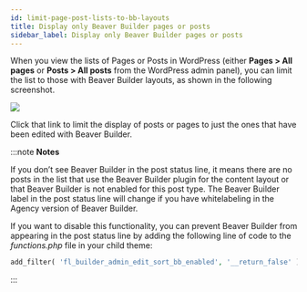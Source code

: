```yaml
---
id: limit-page-post-lists-to-bb-layouts
title: Display only Beaver Builder pages or posts
sidebar_label: Display only Beaver Builder pages or posts
---
```


When you view the lists of Pages or Posts in WordPress (either **Pages > All pages** or **Posts > All posts** from the WordPress admin panel), you can limit the list to those with Beaver Builder layouts, as shown in the following screenshot.

![](/img/limit-page-post-lists-to-bb-layouts-f63f0211.png)

Click that link to limit the display of posts or pages to just the ones that have been edited with Beaver Builder.

:::note **Notes**

If you don’t see Beaver Builder in the post status line, it means there are no posts in the list that use the Beaver Builder plugin for the content layout or that Beaver Builder is not enabled for this post type.
The Beaver Builder label in the post status line will change if you have whitelabeling in the Agency version of Beaver Builder.

If you want to disable this functionality, you can prevent Beaver Builder from appearing in the post status line by adding the following line of code to the _functions.php_ file in your child theme:

```php
add_filter( 'fl_builder_admin_edit_sort_bb_enabled', '__return_false' );
```
:::